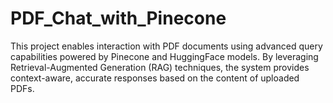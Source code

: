 # PDF_Chat_with_Pinecone
This project enables interaction with PDF documents using advanced query capabilities powered by Pinecone and HuggingFace models. By leveraging Retrieval-Augmented Generation (RAG) techniques, the system provides context-aware, accurate responses based on the content of uploaded PDFs.
